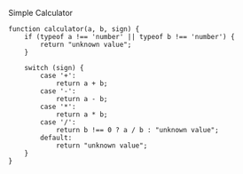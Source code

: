 Simple Calculator

    function calculator(a, b, sign) {
        if (typeof a !== 'number' || typeof b !== 'number') {
            return "unknown value";
        }
    
        switch (sign) {
            case '+':
                return a + b;
            case '-':
                return a - b;
            case '*':
                return a * b;
            case '/':
                return b !== 0 ? a / b : "unknown value";
            default:
                return "unknown value";
        }
    }

